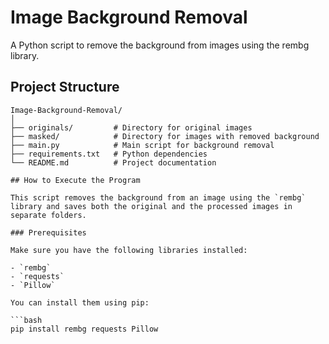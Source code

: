 # Image Background Removal

A Python script to remove the background from images using the rembg library.

## Project Structure

```plaintext
Image-Background-Removal/
│
├── originals/         # Directory for original images
├── masked/            # Directory for images with removed background
├── main.py            # Main script for background removal
├── requirements.txt   # Python dependencies
└── README.md          # Project documentation

## How to Execute the Program

This script removes the background from an image using the `rembg` library and saves both the original and the processed images in separate folders.

### Prerequisites

Make sure you have the following libraries installed:

- `rembg`
- `requests`
- `Pillow`

You can install them using pip:

```bash
pip install rembg requests Pillow
